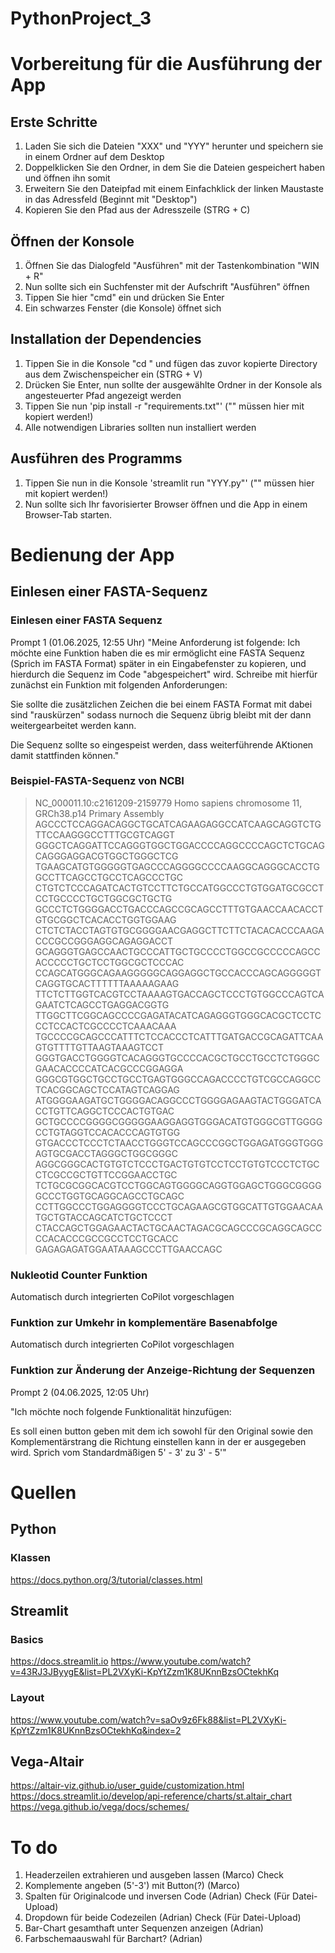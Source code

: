 # PythonProject_3

# Vorbereitung für die Ausführung der App
## Erste Schritte
1) Laden Sie sich die Dateien "XXX" und "YYY" herunter und speichern sie in einem Ordner auf dem Desktop
2) Doppelklicken Sie den Ordner, in dem Sie die Dateien gespeichert haben und öffnen ihn somit
3) Erweitern Sie den Dateipfad mit einem Einfachklick der linken Maustaste in das Adressfeld (Beginnt mit "Desktop")
4) Kopieren Sie den Pfad aus der Adresszeile (STRG + C)

## Öffnen der Konsole 
1) Öffnen Sie das Dialogfeld "Ausführen" mit der Tastenkombination "WIN + R"
2) Nun sollte sich ein Suchfenster mit der Aufschrift "Ausführen" öffnen
3) Tippen Sie hier "cmd" ein und drücken Sie Enter
4) Ein schwarzes Fenster (die Konsole) öffnet sich

## Installation der Dependencies
1) Tippen Sie in die Konsole "cd " und fügen das zuvor kopierte Directory aus dem Zwischenspeicher ein (STRG + V)
2) Drücken Sie Enter, nun sollte der ausgewählte Ordner in der Konsole als angesteuerter Pfad angezeigt werden
3) Tippen Sie nun 'pip install -r "requirements.txt"' ("" müssen hier mit kopiert werden!)
4) Alle notwendigen Libraries sollten nun installiert werden

## Ausführen des Programms
1) Tippen Sie nun in die Konsole 'streamlit run "YYY.py"' ("" müssen hier mit kopiert werden!)
2) Nun sollte sich Ihr favorisierter Browser öffnen und die App in einem Browser-Tab starten.


# Bedienung der App
## Einlesen einer FASTA-Sequenz


### Einlesen einer FASTA Sequenz
Prompt 1 (01.06.2025, 12:55 Uhr)
"Meine Anforderung ist folgende:
Ich möchte eine Funktion haben die es mir ermöglicht eine FASTA Sequenz (Sprich im FASTA Format) später in ein Eingabefenster zu kopieren, und hierdurch die Sequenz im Code "abgespeichert" wird.
Schreibe mit hierfür zunächst ein Funktion mit folgenden Anforderungen: 

Sie sollte die zusätzlichen Zeichen die bei einem FASTA Format mit dabei sind "rauskürzen" sodass nurnoch die Sequenz übrig bleibt mit der dann weitergearbeitet werden kann. 

Die Sequenz sollte so eingespeist werden, dass weiterführende AKtionen damit stattfinden können."

### Beispiel-FASTA-Sequenz von NCBI
>NC_000011.10:c2161209-2159779 Homo sapiens chromosome 11, GRCh38.p14 Primary Assembly
AGCCCTCCAGGACAGGCTGCATCAGAAGAGGCCATCAAGCAGGTCTGTTCCAAGGGCCTTTGCGTCAGGT
GGGCTCAGGATTCCAGGGTGGCTGGACCCCAGGCCCCAGCTCTGCAGCAGGGAGGACGTGGCTGGGCTCG
TGAAGCATGTGGGGGTGAGCCCAGGGGCCCCAAGGCAGGGCACCTGGCCTTCAGCCTGCCTCAGCCCTGC
CTGTCTCCCAGATCACTGTCCTTCTGCCATGGCCCTGTGGATGCGCCTCCTGCCCCTGCTGGCGCTGCTG
GCCCTCTGGGGACCTGACCCAGCCGCAGCCTTTGTGAACCAACACCTGTGCGGCTCACACCTGGTGGAAG
CTCTCTACCTAGTGTGCGGGGAACGAGGCTTCTTCTACACACCCAAGACCCGCCGGGAGGCAGAGGACCT
GCAGGGTGAGCCAACTGCCCATTGCTGCCCCTGGCCGCCCCCAGCCACCCCCTGCTCCTGGCGCTCCCAC
CCAGCATGGGCAGAAGGGGGCAGGAGGCTGCCACCCAGCAGGGGGTCAGGTGCACTTTTTTAAAAAGAAG
TTCTCTTGGTCACGTCCTAAAAGTGACCAGCTCCCTGTGGCCCAGTCAGAATCTCAGCCTGAGGACGGTG
TTGGCTTCGGCAGCCCCGAGATACATCAGAGGGTGGGCACGCTCCTCCCTCCACTCGCCCCTCAAACAAA
TGCCCCGCAGCCCATTTCTCCACCCTCATTTGATGACCGCAGATTCAAGTGTTTTGTTAAGTAAAGTCCT
GGGTGACCTGGGGTCACAGGGTGCCCCACGCTGCCTGCCTCTGGGCGAACACCCCATCACGCCCGGAGGA
GGGCGTGGCTGCCTGCCTGAGTGGGCCAGACCCCTGTCGCCAGGCCTCACGGCAGCTCCATAGTCAGGAG
ATGGGGAAGATGCTGGGGACAGGCCCTGGGGAGAAGTACTGGGATCACCTGTTCAGGCTCCCACTGTGAC
GCTGCCCCGGGGCGGGGGAAGGAGGTGGGACATGTGGGCGTTGGGGCCTGTAGGTCCACACCCAGTGTGG
GTGACCCTCCCTCTAACCTGGGTCCAGCCCGGCTGGAGATGGGTGGGAGTGCGACCTAGGGCTGGCGGGC
AGGCGGGCACTGTGTCTCCCTGACTGTGTCCTCCTGTGTCCCTCTGCCTCGCCGCTGTTCCGGAACCTGC
TCTGCGCGGCACGTCCTGGCAGTGGGGCAGGTGGAGCTGGGCGGGGGCCCTGGTGCAGGCAGCCTGCAGC
CCTTGGCCCTGGAGGGGTCCCTGCAGAAGCGTGGCATTGTGGAACAATGCTGTACCAGCATCTGCTCCCT
CTACCAGCTGGAGAACTACTGCAACTAGACGCAGCCCGCAGGCAGCCCCACACCCGCCGCCTCCTGCACC
GAGAGAGATGGAATAAAGCCCTTGAACCAGC

### Nukleotid Counter Funktion

Automatisch durch integrierten CoPilot vorgeschlagen 


### Funktion zur Umkehr in komplementäre Basenabfolge

Automatisch durch integrierten CoPilot vorgeschlagen 

### Funktion zur Änderung der Anzeige-Richtung der Sequenzen

Prompt 2 (04.06.2025, 12:05 Uhr)

"Ich möchte noch folgende Funktionalität hinzufügen: 

Es soll einen button geben mit dem ich sowohl für den Original sowie den Komplementärstrang die Richtung einstellen kann in der er ausgegeben wird. 
Sprich vom Standardmäßigen 5' - 3' zu 3' - 5'"



# Quellen #
## Python ##
### Klassen ###
https://docs.python.org/3/tutorial/classes.html


## Streamlit ##
### Basics ###
https://docs.streamlit.io
https://www.youtube.com/watch?v=43RJ3JByygE&list=PL2VXyKi-KpYtZzm1K8UKnnBzsOCtekhKq

### Layout ###
https://www.youtube.com/watch?v=saOv9z6Fk88&list=PL2VXyKi-KpYtZzm1K8UKnnBzsOCtekhKq&index=2


## Vega-Altair ##
https://altair-viz.github.io/user_guide/customization.html
https://docs.streamlit.io/develop/api-reference/charts/st.altair_chart
https://vega.github.io/vega/docs/schemes/



# To do #
1) Headerzeilen extrahieren und ausgeben lassen (Marco) Check
2) Komplemente angeben (5'-3') mit Button(?) (Marco) 
3) Spalten für Originalcode und inversen Code (Adrian) Check (Für Datei-Upload)
4) Dropdown für beide Codezeilen (Adrian) Check (Für Datei-Upload)
5) Bar-Chart gesamthaft unter Sequenzen anzeigen (Adrian)
6) Farbschemaauswahl für Barchart? (Adrian)
